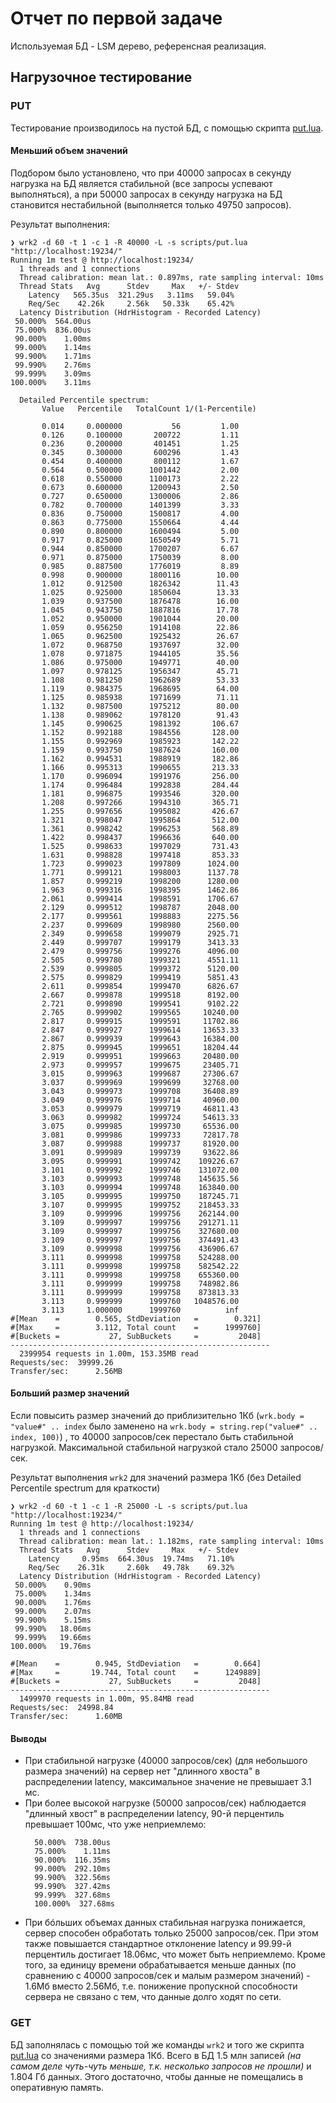 # Отчет по первой задаче

Используемая БД - LSM дерево, референсная реализация.

## Нагрузочное тестирование

### PUT

Тестирование производилось на пустой БД, с помощью скрипта [put.lua](scripts/put.lua).

#### Меньший объем значений

Подбором было установлено, что при 40000 запросах в секунду нагрузка на БД
является стабильной (все запросы успевают выполняться), а при 50000 запросах
в секунду нагрузка на БД становится нестабильной (выполняется только 49750 запросов).

Результат выполнения:
```
❯ wrk2 -d 60 -t 1 -c 1 -R 40000 -L -s scripts/put.lua "http://localhost:19234/"
Running 1m test @ http://localhost:19234/
  1 threads and 1 connections
  Thread calibration: mean lat.: 0.897ms, rate sampling interval: 10ms
  Thread Stats   Avg      Stdev     Max   +/- Stdev
    Latency   565.35us  321.29us   3.11ms   59.04%
    Req/Sec    42.26k     2.56k   50.33k    65.42%
  Latency Distribution (HdrHistogram - Recorded Latency)
 50.000%  564.00us
 75.000%  836.00us
 90.000%    1.00ms
 99.000%    1.14ms
 99.900%    1.71ms
 99.990%    2.76ms
 99.999%    3.09ms
100.000%    3.11ms

  Detailed Percentile spectrum:
       Value   Percentile   TotalCount 1/(1-Percentile)

       0.014     0.000000           56         1.00
       0.126     0.100000       200722         1.11
       0.236     0.200000       401451         1.25
       0.345     0.300000       600296         1.43
       0.454     0.400000       800112         1.67
       0.564     0.500000      1001442         2.00
       0.618     0.550000      1100173         2.22
       0.673     0.600000      1200943         2.50
       0.727     0.650000      1300006         2.86
       0.782     0.700000      1401399         3.33
       0.836     0.750000      1500817         4.00
       0.863     0.775000      1550664         4.44
       0.890     0.800000      1600494         5.00
       0.917     0.825000      1650549         5.71
       0.944     0.850000      1700207         6.67
       0.971     0.875000      1750039         8.00
       0.985     0.887500      1776019         8.89
       0.998     0.900000      1800116        10.00
       1.012     0.912500      1826342        11.43
       1.025     0.925000      1850604        13.33
       1.039     0.937500      1876478        16.00
       1.045     0.943750      1887816        17.78
       1.052     0.950000      1901044        20.00
       1.059     0.956250      1914108        22.86
       1.065     0.962500      1925432        26.67
       1.072     0.968750      1937697        32.00
       1.078     0.971875      1944105        35.56
       1.086     0.975000      1949771        40.00
       1.097     0.978125      1956347        45.71
       1.108     0.981250      1962689        53.33
       1.119     0.984375      1968695        64.00
       1.125     0.985938      1971699        71.11
       1.132     0.987500      1975212        80.00
       1.138     0.989062      1978120        91.43
       1.145     0.990625      1981392       106.67
       1.152     0.992188      1984556       128.00
       1.155     0.992969      1985923       142.22
       1.159     0.993750      1987624       160.00
       1.162     0.994531      1988919       182.86
       1.166     0.995313      1990655       213.33
       1.170     0.996094      1991976       256.00
       1.174     0.996484      1992838       284.44
       1.181     0.996875      1993546       320.00
       1.208     0.997266      1994310       365.71
       1.255     0.997656      1995082       426.67
       1.321     0.998047      1995864       512.00
       1.361     0.998242      1996253       568.89
       1.422     0.998437      1996636       640.00
       1.525     0.998633      1997029       731.43
       1.631     0.998828      1997418       853.33
       1.723     0.999023      1997809      1024.00
       1.771     0.999121      1998003      1137.78
       1.857     0.999219      1998200      1280.00
       1.963     0.999316      1998395      1462.86
       2.061     0.999414      1998591      1706.67
       2.129     0.999512      1998787      2048.00
       2.177     0.999561      1998883      2275.56
       2.237     0.999609      1998980      2560.00
       2.349     0.999658      1999079      2925.71
       2.449     0.999707      1999179      3413.33
       2.479     0.999756      1999276      4096.00
       2.505     0.999780      1999321      4551.11
       2.539     0.999805      1999372      5120.00
       2.575     0.999829      1999419      5851.43
       2.611     0.999854      1999470      6826.67
       2.667     0.999878      1999518      8192.00
       2.721     0.999890      1999541      9102.22
       2.765     0.999902      1999565     10240.00
       2.817     0.999915      1999591     11702.86
       2.847     0.999927      1999614     13653.33
       2.867     0.999939      1999643     16384.00
       2.875     0.999945      1999651     18204.44
       2.919     0.999951      1999663     20480.00
       2.973     0.999957      1999675     23405.71
       3.015     0.999963      1999687     27306.67
       3.037     0.999969      1999699     32768.00
       3.043     0.999973      1999708     36408.89
       3.049     0.999976      1999714     40960.00
       3.053     0.999979      1999719     46811.43
       3.063     0.999982      1999724     54613.33
       3.075     0.999985      1999730     65536.00
       3.081     0.999986      1999733     72817.78
       3.087     0.999988      1999737     81920.00
       3.091     0.999989      1999739     93622.86
       3.095     0.999991      1999742    109226.67
       3.101     0.999992      1999746    131072.00
       3.103     0.999993      1999748    145635.56
       3.103     0.999994      1999748    163840.00
       3.105     0.999995      1999750    187245.71
       3.107     0.999995      1999752    218453.33
       3.109     0.999996      1999756    262144.00
       3.109     0.999997      1999756    291271.11
       3.109     0.999997      1999756    327680.00
       3.109     0.999997      1999756    374491.43
       3.109     0.999998      1999756    436906.67
       3.111     0.999998      1999758    524288.00
       3.111     0.999998      1999758    582542.22
       3.111     0.999998      1999758    655360.00
       3.111     0.999999      1999758    748982.86
       3.111     0.999999      1999758    873813.33
       3.113     0.999999      1999760   1048576.00
       3.113     1.000000      1999760          inf
#[Mean    =        0.565, StdDeviation   =        0.321]
#[Max     =        3.112, Total count    =      1999760]
#[Buckets =           27, SubBuckets     =         2048]
----------------------------------------------------------
  2399954 requests in 1.00m, 153.35MB read
Requests/sec:  39999.26
Transfer/sec:      2.56MB
```

#### Больший размер значений

Если повысить размер значений до приблизительно 1Кб
(`wrk.body = "value#" .. index` было заменено на `wrk.body = string.rep("value#" .. index, 100)`)
, то 40000 запросов/сек перестало быть стабильной нагрузкой.
Максимальной стабильной нагрузкой стало 25000 запросов/сек.

Результат выполнения `wrk2` для значений размера 1Кб (без Detailed Percentile spectrum для краткости)
```
❯ wrk2 -d 60 -t 1 -c 1 -R 25000 -L -s scripts/put.lua "http://localhost:19234/"
Running 1m test @ http://localhost:19234/
  1 threads and 1 connections
  Thread calibration: mean lat.: 1.182ms, rate sampling interval: 10ms
  Thread Stats   Avg      Stdev     Max   +/- Stdev
    Latency     0.95ms  664.30us  19.74ms   71.10%
    Req/Sec    26.31k     2.60k   49.78k    69.32%
  Latency Distribution (HdrHistogram - Recorded Latency)
 50.000%    0.90ms
 75.000%    1.34ms
 90.000%    1.76ms
 99.000%    2.07ms
 99.900%    5.15ms
 99.990%   18.06ms
 99.999%   19.66ms
100.000%   19.76ms

#[Mean    =        0.945, StdDeviation   =        0.664]
#[Max     =       19.744, Total count    =      1249889]
#[Buckets =           27, SubBuckets     =         2048]
----------------------------------------------------------
  1499970 requests in 1.00m, 95.84MB read
Requests/sec:  24998.84
Transfer/sec:      1.60MB
```

#### Выводы

- При стабильной нагрузке (40000 запросов/сек) (для небольшого размера значений) на сервер нет "длинного хвоста" в
  распределении latency, максимальное значение не превышает 3.1 мс.
- При более высокой нагрузке (50000 запросов/сек) наблюдается "длинный хвост" в распределении latency,
  90-й перцентиль превышает 100мс, что уже неприемлемо:
  ```
    50.000%  738.00us
    75.000%    1.11ms
    90.000%  116.35ms
    99.000%  292.10ms
    99.900%  322.56ms
    99.990%  327.42ms
    99.999%  327.68ms
    100.000%  327.68ms
  ```
- При бóльших объемах данных стабильная нагрузка понижается, сервер способен обработать только 25000 запросов/сек.
  При этом также повышается стандартное отклонение latency и 99.99-й перцентиль достигает 18.06мс, что может быть неприемлемо.
  Кроме того, за единицу времени обрабатывается меньше данных (по сравнению с 40000 запросов/сек и малым размером значений)
  \- 1.6Мб вместо 2.56Мб, т.е. понижение пропускной способности сервера не связано с тем, что данные долго ходят по сети. 

### GET

БД заполнялась с помощью той же команды `wrk2` и того же скрипта [put.lua](scripts/put.lua) со значениями размера 1Кб.
Всего в БД 1.5 млн записей _(на самом деле чуть-чуть меньше, т.к. несколько запросов не прошли)_ и 1.804 Гб данных.
Этого достаточно, чтобы данные не помещались в оперативную память.


